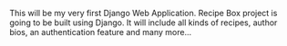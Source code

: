 This will be my very first Django Web Application. Recipe Box project is going to be built using Django. It will include all kinds of recipes, author bios, an authentication feature and many more...